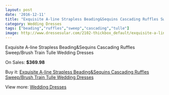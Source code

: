 ```yaml
---
layout: post
date: '2016-12-11'
title: "Exquisite A-line Strapless Beading&Sequins Cascading Ruffles Sweep/Brush Train Tulle Wedding Dresses"
category: Wedding Dresses
tags: ["beading","ruffles","sweep","cascading","tulle"]
image: http://www.dressesular.com/2102-thickbox_default/exquisite-a-line-strapless-beadingsequins-cascading-ruffles-sweep-brush-train-tulle-wedding-dresses.jpg
---
```

Exquisite A-line Strapless Beading&Sequins Cascading Ruffles Sweep/Brush Train Tulle Wedding Dresses

On Sales: **$369.98**
<a href="https://www.dressesular.com/wedding-dresses/789-exquisite-a-line-strapless-beadingsequins-cascading-ruffles-sweep-brush-train-tulle-wedding-dresses.html"><amp-img layout="responsive" width="600" height="600" src="//www.dressesular.com/2102-thickbox_default/exquisite-a-line-strapless-beadingsequins-cascading-ruffles-sweep-brush-train-tulle-wedding-dresses.jpg" alt="Exquisite A-line Strapless Beading&Sequins Cascading Ruffles Sweep/Brush Train Tulle Wedding Dresses 0" /></a>
<a href="https://www.dressesular.com/wedding-dresses/789-exquisite-a-line-strapless-beadingsequins-cascading-ruffles-sweep-brush-train-tulle-wedding-dresses.html"><amp-img layout="responsive" width="600" height="600" src="//www.dressesular.com/2105-thickbox_default/exquisite-a-line-strapless-beadingsequins-cascading-ruffles-sweep-brush-train-tulle-wedding-dresses.jpg" alt="Exquisite A-line Strapless Beading&Sequins Cascading Ruffles Sweep/Brush Train Tulle Wedding Dresses 1" /></a>
<a href="https://www.dressesular.com/wedding-dresses/789-exquisite-a-line-strapless-beadingsequins-cascading-ruffles-sweep-brush-train-tulle-wedding-dresses.html"><amp-img layout="responsive" width="600" height="600" src="//www.dressesular.com/2104-thickbox_default/exquisite-a-line-strapless-beadingsequins-cascading-ruffles-sweep-brush-train-tulle-wedding-dresses.jpg" alt="Exquisite A-line Strapless Beading&Sequins Cascading Ruffles Sweep/Brush Train Tulle Wedding Dresses 2" /></a>
<a href="https://www.dressesular.com/wedding-dresses/789-exquisite-a-line-strapless-beadingsequins-cascading-ruffles-sweep-brush-train-tulle-wedding-dresses.html"><amp-img layout="responsive" width="600" height="600" src="//www.dressesular.com/2103-thickbox_default/exquisite-a-line-strapless-beadingsequins-cascading-ruffles-sweep-brush-train-tulle-wedding-dresses.jpg" alt="Exquisite A-line Strapless Beading&Sequins Cascading Ruffles Sweep/Brush Train Tulle Wedding Dresses 3" /></a>

Buy it: [Exquisite A-line Strapless Beading&Sequins Cascading Ruffles Sweep/Brush Train Tulle Wedding Dresses](https://www.dressesular.com/wedding-dresses/789-exquisite-a-line-strapless-beadingsequins-cascading-ruffles-sweep-brush-train-tulle-wedding-dresses.html "Exquisite A-line Strapless Beading&Sequins Cascading Ruffles Sweep/Brush Train Tulle Wedding Dresses")

View more: [Wedding Dresses](https://www.dressesular.com/3-wedding-dresses "Wedding Dresses")